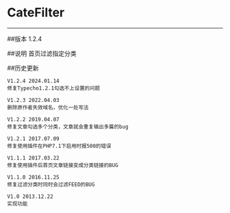 # CateFilter
***

##版本
    1.2.4

##说明
    首页过滤指定分类

##历史更新

    V1.2.4 2024.01.14
    修复Typecho1.2.1勾选不上设置的问题
    
    V1.2.3 2022.04.03
    删除原作者失效域名，优化一处写法
    
    V1.2.2 2019.04.07 
    修复文章勾选多个分类，文章就会重复输出多篇的bug
    
    V1.2.1 2017.07.09 
    修复使用插件在PHP7.1下启用时报500的错误

    V1.1.1 2017.03.22 
    修复使用插件后首页文章链接变成分类链接的BUG

    V1.1.0 2016.11.25 
    修复过滤分类时同时会过滤FEED的BUG
    
    V1.0 2013.12.22
    实现功能
